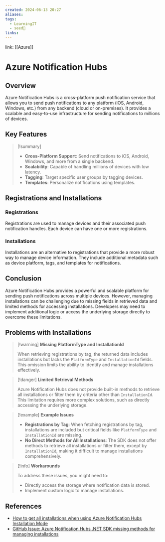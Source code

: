 ```yaml
---
created: 2024-06-13 20:27
aliases: 
tags:
  - LearningIT
  - seed🌱
links:
---
```


link: [[Azure]]

# Azure Notification Hubs

## Overview

Azure Notification Hubs is a cross-platform push notification service that allows you to send push notifications to any platform (iOS, Android, Windows, etc.) from any backend (cloud or on-premises). It provides a scalable and easy-to-use infrastructure for sending notifications to millions of devices.

## Key Features

> [!summary]
> 
> - **Cross-Platform Support**: Send notifications to iOS, Android, Windows, and more from a single backend.
> - **Scalability**: Capable of handling millions of devices with low latency.
> - **Tagging**: Target specific user groups by tagging devices.
> - **Templates**: Personalize notifications using templates.

## Registrations and Installations

### Registrations

Registrations are used to manage devices and their associated push notification handles. Each device can have one or more registrations.

### Installations

Installations are an alternative to registrations that provide a more robust way to manage device information. They include additional metadata such as device platform, tags, and templates for notifications.

## Conclusion

Azure Notification Hubs provides a powerful and scalable platform for sending push notifications across multiple devices. However, managing installations can be challenging due to missing fields in retrieved data and limited methods for accessing installations. Developers may need to implement additional logic or access the underlying storage directly to overcome these limitations.

## Problems with Installations

> [!warning] **Missing PlatformType and InstallationId**
> 
> When retrieving registrations by tag, the returned data includes installations but lacks the `PlatformType` and `InstallationId` fields. This omission limits the ability to identify and manage installations effectively.

> [!danger] **Limited Retrieval Methods**
> 
> Azure Notification Hubs does not provide built-in methods to retrieve all installations or filter them by criteria other than `InstallationId`. This limitation requires more complex solutions, such as directly accessing the underlying storage.

> [!example] **Example Issues**
> 
> - **Registrations by Tag**: When fetching registrations by tag, installations are included but critical fields like `PlatformType` and `InstallationId` are missing.
> - **No Direct Methods for All Installations**: The SDK does not offer methods to retrieve all installations or filter them, except by `InstallationId`, making it difficult to manage installations comprehensively.

> [!info] **Workarounds**
> 
> To address these issues, you might need to:
> 
> - Directly access the storage where notification data is stored.
> - Implement custom logic to manage installations.

## References

- [How to get all installations when using Azure Notification Hubs Installation Mode](https://stackoverflow.com/questions/38108730/how-to-get-all-installations-when-using-azure-notification-hubs-installation-mod)
- [GitHub Issue: Azure Notification Hubs .NET SDK missing methods for managing installations](https://github.com/Azure/azure-notificationhubs-dotnet/issues/143)

